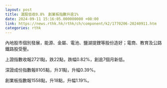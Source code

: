```yaml
---
layout: post
title: 滬股低收0.8%　創業板指數升逾1%
date: 2024-09-11 15:16:05.000000000 +08:00
link: https://news.rthk.hk/rthk/ch/component/k2/1770206-20240911.htm
categories: rthk
---
```


內地股市個別發展，能源、金屬、電池、鹽湖提鋰等股份造好；電商、教育及公路鐵路股受壓。

上證指數收報2721點，跌22點，跌幅0.82%，創逾7個月新低。

深證成份指數報8105點，升31點，升幅0.39%。

創業板指數報1558點，升18點，升幅1.19%。
